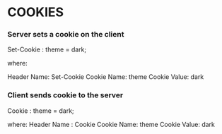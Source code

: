 # COOKIES

### Server sets a cookie on the client

Set-Cookie : theme = dark;

where:

Header Name: Set-Cookie
Cookie Name: theme
Cookie Value: dark

### Client sends cookie to the server

Cookie : theme = dark;

where:
Header Name : Cookie
Cookie Name: theme
Cookie Value: dark